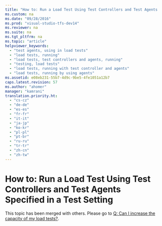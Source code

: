 ```yaml
---
title: "How to: Run a Load Test Using Test Controllers and Test Agents Specified in a Test Setting"
ms.custom: na
ms.date: "09/28/2016"
ms.prod: "visual-studio-tfs-dev14"
ms.reviewer: na
ms.suite: na
ms.tgt_pltfrm: na
ms.topic: "article"
helpviewer_keywords: 
  - "test agents, using in load tests"
  - "load tests, running"
  - "load tests, test controllers and agents, running"
  - "testing, load tests"
  - "load tests, running with test controller and agents"
  - "load tests, running by using agents"
ms.assetid: e08eb231-55b7-4d9c-9be5-4fe1051a12b7
caps.latest.revision: 57
ms.author: "ahomer"
manager: "kamrani"
translation.priority.ht: 
  - "cs-cz"
  - "de-de"
  - "es-es"
  - "fr-fr"
  - "it-it"
  - "ja-jp"
  - "ko-kr"
  - "pl-pl"
  - "pt-br"
  - "ru-ru"
  - "tr-tr"
  - "zh-cn"
  - "zh-tw"
---
```

# How to: Run a Load Test Using Test Controllers and Test Agents Specified in a Test Setting
This topic has been merged with others. Please go to [Q: Can I increase the capacity of my load tests?](assetId:///7041cbcf-9ab1-4579-98ff-8f296aeaded4#CreateRunLoadTest_QA_IncreaseCapacity).